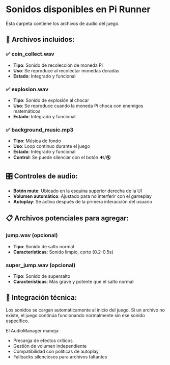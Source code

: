 # Sonidos disponibles en Pi Runner

Esta carpeta contiene los archivos de audio del juego.

## 🎵 Archivos incluidos:

### ✅ coin_collect.wav
- **Tipo**: Sonido de recolección de moneda Pi
- **Uso**: Se reproduce al recolectar monedas doradas
- **Estado**: Integrado y funcional

### ✅ explosion.wav
- **Tipo**: Sonido de explosión al chocar
- **Uso**: Se reproduce cuando la moneda Pi choca con enemigos matemáticos
- **Estado**: Integrado y funcional

### ✅ background_music.mp3
- **Tipo**: Música de fondo
- **Uso**: Loop continuo durante el juego
- **Estado**: Integrado y funcional
- **Control**: Se puede silenciar con el botón 🔊/🔇

## 🎛️ Controles de audio:

- **Botón mute**: Ubicado en la esquina superior derecha de la UI
- **Volumen automático**: Ajustado para no interferir con el gameplay
- **Autoplay**: Se activa después de la primera interacción del usuario

## 📋 Archivos potenciales para agregar:

### jump.wav (opcional)
- **Tipo**: Sonido de salto normal
- **Características**: Sonido limpio, corto (0.2-0.5s)

### super_jump.wav (opcional)
- **Tipo**: Sonido de supersalto
- **Características**: Más grave y potente que el salto normal

## 🔧 Integración técnica:

Los sonidos se cargan automáticamente al inicio del juego. Si un archivo no existe, el juego continúa funcionando normalmente sin ese sonido específico.

El AudioManager maneja:
- Precarga de efectos críticos
- Gestión de volumen independiente
- Compatibilidad con políticas de autoplay
- Fallbacks silenciosos para archivos faltantes